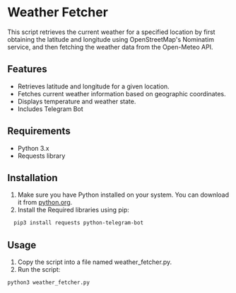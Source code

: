 # Weather Fetcher

This script retrieves the current weather for a specified location by first obtaining the latitude and longitude using OpenStreetMap's Nominatim service, and then fetching the weather data from the Open-Meteo API.

## Features
- Retrieves latitude and longitude for a given location.
- Fetches current weather information based on geographic coordinates.
- Displays temperature and weather state.
- Includes Telegram Bot

## Requirements
- Python 3.x
- Requests library

## Installation

1. Make sure you have Python installed on your system. You can download it from [python.org](https://www.python.org/downloads/).
2. Install the Required libraries using pip:
   
```bash
  pip3 install requests python-telegram-bot
```

## Usage

1.	Copy the script into a file named weather_fetcher.py.
2.	Run the script:
    
```bash
python3 weather_fetcher.py
```
